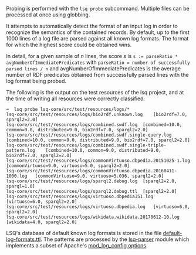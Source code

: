 Probing is performed with the `lsq probe` subcommand. Multiple files can be processed at once using globbing.

It attempts to automatically detect the format of an input log in order to recognize the semantics of the contained records.
By default, up to the first 1000 lines of a log file are parsed against all known log formats. The format for which the highest score could be obtained wins.

In detail, for a given sample of _n_ lines, the score _s_ is `s := parseRatio * avgNumberOfImmediatePredicates` with
`parseRatio = number of successfully parsed lines / n` and avgNumberOfImmediatePredicates is the average number of RDF predicates obtained from successfully parsed lines with the log format being probed.

The following is the output on the test resources of the lsq project, and at the time of writing all resources were correctly classified:

```
➜  lsq probe lsq-core/src/test/resources/logs/*
lsq-core/src/test/resources/logs/bio2rdf.unknown.log	[bio2rdf=7.0, sparql2=2.0]
lsq-core/src/test/resources/logs/combined.swdf.log	[combined=10.0, common=9.0, distributed=9.0, bio2rdf=7.0, sparql2=2.0]
lsq-core/src/test/resources/logs/combined.swdf.single-query.log	[combined=10.0, common=9.0, distributed=9.0, bio2rdf=7.0, sparql2=2.0]
lsq-core/src/test/resources/logs/combined.swdf.single-triple-pattern.log	[combined=10.0, common=9.0, distributed=9.0, bio2rdf=7.0, sparql2=2.0]
lsq-core/src/test/resources/logs/commonVirtuoso.dbpedia.20151025-1.log	[commonVirtuoso=9.0, virtuoso=5.0, sparql2=2.0]
lsq-core/src/test/resources/logs/commonVirtuoso.dbpedia.20160411-1000.log	[commonVirtuoso=9.0, virtuoso=5.036, sparql2=2.0]
lsq-core/src/test/resources/logs/sparql2.debug.log	[sparql2=2.0, sparql=1.0]
lsq-core/src/test/resources/logs/sparql2.debug.ttl	[sparql2=2.0]
lsq-core/src/test/resources/logs/virtuoso.dbpedia351.log	[virtuoso=6.0, sparql2=2.0]
lsq-core/src/test/resources/logs/virtuoso.dbpedia.log	[virtuoso=6.0, sparql2=2.0]
lsq-core/src/test/resources/logs/wikidata.wikidata.20170612-10.log	[wikidata=4.0, sparql2=2.0]
```

LSQ's database of default known log formats is stored in the file [default-log-formats.ttl](https://github.com/AKSW/LSQ/blob/master/lsq-parser/src/main/resources/default-log-formats.ttl).
The patterns are processed by the [lsq-parser](https://github.com/AKSW/LSQ/blob/master/lsq-parser/) module which implements a subset of Apache's [mod_log_config options](http://httpd.apache.org/docs/current/mod/mod_log_config.html).
